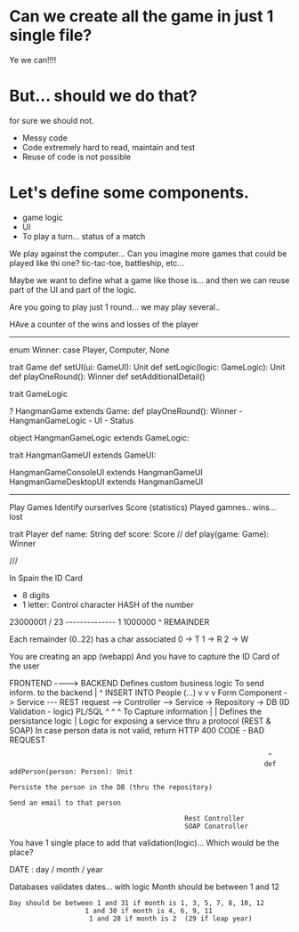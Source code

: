 # Can we create all the game in just 1 single file?

Ye we can!!!!

# But... should we do that? 

for sure we should not.
- Messy code
- Code extremely hard to read, maintain and test
- Reuse of code is not possible

# Let's define some components.

- game logic
- UI
- To play a turn... status of a match

We play against the computer... 
Can you imagine more games that could be played like thi one? tic-tac-toe, battleship, etc...

Maybe we want to define what a game like those is... and then we can reuse part of the UI and part of the logic.

Are you going to play just 1 round... we may play several..

HAve a counter of the wins and losses of the player

----

enum Winner:
  case Player, Computer, None

trait Game
    def setUI(ui: GameUI): Unit
    def setLogic(logic: GameLogic): Unit
    def playOneRound(): Winner
    def setAdditionalDetail() 

trait GameLogic

? HangmanGame extends Game:
    def playOneRound(): Winner
    - HangmanGameLogic
    - UI
    - Status


object HangmanGameLogic extends GameLogic:

trait HangmanGameUI extends GameUI:

HangmanGameConsoleUI extends HangmanGameUI
HangmanGameDesktopUI extends HangmanGameUI

----
Play Games
    Identify ourserlves
    Score (statistics) Played gamnes.. wins... lost

trait Player
    def name: String
    def score: Score
//    def play(game: Game): Winner




///

In Spain the ID Card
- 8 digits
- 1 letter: Control character HASH of the number

23000001 / 23
        --------------
       1   1000000 
       ^
    REMAINDER

Each remainder (0..22) has a char associated
0 -> T
1 -> R
2 -> W

You are creating an app (webapp)
And you have to capture the ID Card of the user

FRONTEND                        ---->           BACKEND
                                                                Defines custom business logic
                  To send inform. to the backend                    |                                ^ INSERT INTO People (...)
                    v                                               v                                   v
Form Component -> Service  --- REST request --> Controller -->  Service -> Repository -> DB (ID Validation - logic) PL/SQL
    ^                                                ^                           ^
 To Capture information                              |                           |  Defines the persistance logic
                                                     |
                                                Logic for exposing a service thru a protocol (REST & SOAP)
                                                    In case person data is not valid, return HTTP 400 CODE   - BAD REQUEST

                                                                     ^
                                                                    def addPerson(person: Person): Unit
                                                                        Persiste the person in the DB (thru the repository)
                                                                        Send an email to that person

                                                Rest Controller
                                                SOAP Conatroller


You have 1 single place to add that validation(logic)... Which would be the place?

DATE : day / month / year
                    
Databases validates dates... with logic
    Month should be between 1 and 12

    Day should be between 1 and 31 if month is 1, 3, 5, 7, 8, 10, 12
                       1 and 30 if month is 4, 6, 9, 11
                        1 and 28 if month is 2  (29 if leap year)